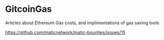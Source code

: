 # GitcoinGas
Articles about Ethereum Gas costs, and implimentations of gas saving tools

https://github.com/maticnetwork/matic-bounties/issues/15

